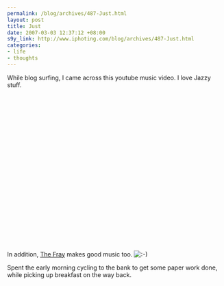 ```yaml
--- 
permalink: /blog/archives/487-Just.html
layout: post
title: Just
date: 2007-03-03 12:37:12 +08:00
s9y_link: http://www.iphoting.com/blog/archives/487-Just.html
categories: 
- life
- thoughts
---
```

<p class="break"><p>While blog surfing, I came across this youtube music video. I love Jazzy stuff.</p><p class="break"><object width="425" height="350"><param name="movie" value="http://www.youtube.com/v/-bLloLR8GZo"></param><param name="wmode" value="transparent"></param><embed src="http://www.youtube.com/v/-bLloLR8GZo" type="application/x-shockwave-flash" wmode="transparent" width="425" height="350"></embed></object></p><p class="whiteline">In addition, <a onclick="_gaq.push(['_trackPageview', '/extlink/en.wikipedia.org/wiki/The_Fray_(band)']);"  href="http://en.wikipedia.org/wiki/The_Fray_(band)">The Fray</a> makes good music too. <img src="http://static-s3.iphoting.com/blog/templates/default/img/emoticons/smile.png" alt=":-)" style="display: inline; vertical-align: bottom;" class="emoticon" /></p>
</p><p class="break"><p>Spent the early morning cycling to the bank to get some paper work done, while picking up breakfast on the way back.</p></p>
